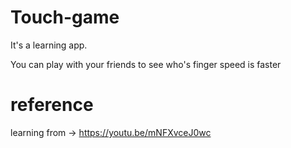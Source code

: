 # Touch-game
It's a learning app.

You can play with your friends to see who's finger speed is faster


# reference
learning from -> 
https://youtu.be/mNFXvceJ0wc
